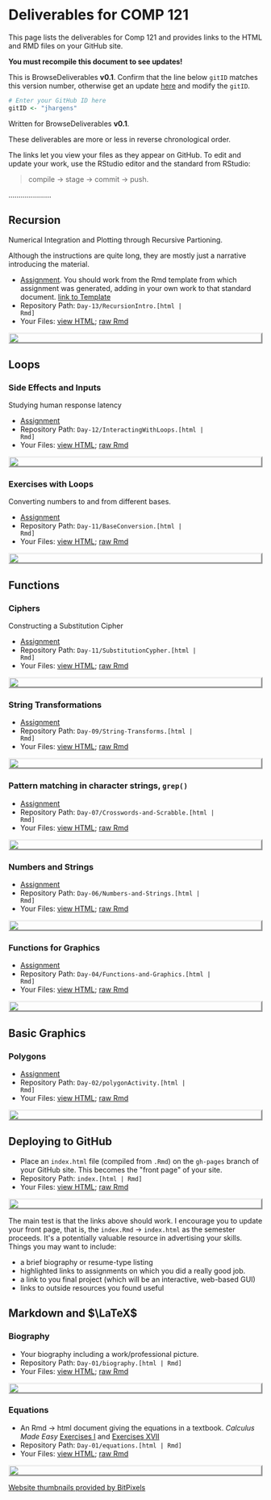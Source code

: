 # Deliverables for COMP 121

This page lists the deliverables for Comp 121 and provides links to the HTML and RMD files on your GitHub site. 

**You must recompile this document to see updates!**

This is BrowseDeliverables **v0.1**.  Confirm that the line below `gitID` matches this version number, otherwise get an update [here](http://dtkaplan.github.io/ScientificComputing/Assignments/BrowseDeliverables.Rmd) and modify the `gitID`.


```r
# Enter your GitHub ID here
gitID <- "jhargens"
```



<style>
IMG.thumbpage {
    display: block;
    margin-left: auto;
    margin-right: auto;
    border-style: outset}
</style>

Written for BrowseDeliverables **v0.1**.


These deliverables are more or less in reverse chronological order.

The links let you view your files as they appear on GitHub.  To edit and update your work, use the RStudio editor and the standard from RStudio: 
> compile -> stage -> commit -> push.

.....................

## Recursion

Numerical Integration and Plotting through Recursive Partioning.

Although the instructions are quite long, they are mostly just a narrative introducing the material.  

* [Assignment](http://dtkaplan.github.io/ScientificComputing/Assignments/RecursionIntro.html).  You should work from the Rmd template from which assignment was generated, adding in your own work to that standard document. [link to Template](http://dtkaplan/github.io/ScientificComputing/Assignments/Recursion.Rmd)    
* Repository Path: <code>Day-13/RecursionIntro.[html | Rmd]</code>
* Your Files: [view HTML](http://jhargens.github.io/CS121-Work/Day-13/RecursionIntro.html); [raw Rmd](http://jhargens.github.io/CS121-Work/Day-13/RecursionIntro.Rmd) 

<a href='http://jhargens.github.io/CS121-Work/Day-13/RecursionIntro.html'><img class='thumbpage' src='http://img.bitpixels.com/getthumbnail?code=75555&url=jhargens.github.io/CS121-Work/Day-13/RecursionIntro.html&size=200'></a>


## Loops

### Side Effects and Inputs

Studying human response latency
* [Assignment](http://dtkaplan.github.io/ScientificComputing/Assignments/InteractingWithLoops.html)
* Repository Path: <code>Day-12/InteractingWithLoops.[html | Rmd]</code>
* Your Files: [view HTML](http://jhargens.github.io/CS121-Work/Day-12/InteractingWithLoops.html); [raw Rmd](http://jhargens.github.io/CS121-Work/Day-12/InteractingWithLoops.Rmd) 

<a href='http://jhargens.github.io/CS121-Work/Day-12/InteractingWithLoops.html'><img class='thumbpage' src='http://img.bitpixels.com/getthumbnail?code=75555&url=jhargens.github.io/CS121-Work/Day-12/InteractingWithLoops.html&size=200'></a>

### Exercises with Loops

Converting numbers to and from different bases.
* [Assignment](http://dtkaplan.github.io/ScientificComputing/Assignments/BaseConversion.html)
* Repository Path: <code>Day-11/BaseConversion.[html | Rmd]</code>
* Your Files: [view HTML](http://jhargens.github.io/CS121-Work/Day-11/BaseConversion.html); [raw Rmd](http://jhargens.github.io/CS121-Work/Day-11/BaseConversion.Rmd) 

<a href='http://jhargens.github.io/CS121-Work/Day-11/BaseConversion.html'><img class='thumbpage' src='http://img.bitpixels.com/getthumbnail?code=75555&url=jhargens.github.io/CS121-Work/Day-11/BaseConversion.html&size=200'></a>

## Functions

### Ciphers

Constructing a Substitution Cipher
* [Assignment](http://dtkaplan.github.io/ScientificComputing/Assignments/SubstitutionCypher.html)
* Repository Path: <code>Day-11/SubstitutionCypher.[html | Rmd]</code>
* Your Files: [view HTML](http://jhargens.github.io/CS121-Work/Day-11/SubstitutionCypher.html); [raw Rmd](http://jhargens.github.io/CS121-Work/Day-11/SubstitutionCypher.Rmd) 

<a href='http://jhargens.github.io/CS121-Work/Day-11/SubstitutionCypher.html'><img class='thumbpage' src='http://img.bitpixels.com/getthumbnail?code=75555&url=jhargens.github.io/CS121-Work/Day-11/SubstitutionCypher.html&size=200'></a>


### String Transformations
* [Assignment](http://dtkaplan.github.io/ScientificComputing/Assignments/stringTransforms.html)
* Repository Path: <code>Day-09/String-Transforms.[html | Rmd]</code>
* Your Files: [view HTML](http://jhargens.github.io/CS121-Work/Day-09/String-Transforms.html); [raw Rmd](http://jhargens.github.io/CS121-Work/Day-09/String-Transforms.Rmd) 

<a href='http://jhargens.github.io/CS121-Work/Day-09/String-Transforms.html'><img class='thumbpage' src='http://img.bitpixels.com/getthumbnail?code=75555&url=jhargens.github.io/CS121-Work/Day-09/String-Transforms.html&size=200'></a>

### Pattern matching in character strings, `grep()`

* [Assignment](http://dtkaplan.github.io/ScientificComputing/Assignments/Crosswords-and-Scrabble.html)
* Repository Path: <code>Day-07/Crosswords-and-Scrabble.[html | Rmd]</code>
* Your Files: [view HTML](http://jhargens.github.io/CS121-Work/Day-07/Crosswords-and-Scrabble.html); [raw Rmd](http://jhargens.github.io/CS121-Work/Day-07/Crosswords-and-Scrabble.Rmd) 

<a href='http://jhargens.github.io/CS121-Work/Day-07/Crosswords-and-Scrabble.html'><img class='thumbpage' src='http://img.bitpixels.com/getthumbnail?code=75555&url=jhargens.github.io/CS121-Work/Day-07/Crosswords-and-Scrabble.html&size=200'></a>

### Numbers and Strings

* [Assignment](http://dtkaplan.github.io/ScientificComputing/Assignments/Numbers-and-Strings.html)
* Repository Path: <code>Day-06/Numbers-and-Strings.[html | Rmd]</code>
* Your Files: [view HTML](http://jhargens.github.io/CS121-Work/Day-06/Numbers-and-Strings.html); [raw Rmd](http://jhargens.github.io/CS121-Work/Day-06/Numbers-and-Strings.Rmd) 

<a href='http://jhargens.github.io/CS121-Work/Day-06/Numbers-and-Strings.html'><img class='thumbpage' src='http://img.bitpixels.com/getthumbnail?code=75555&url=jhargens.github.io/CS121-Work/Day-06/Numbers-and-Strings.html&size=200'></a>

### Functions for Graphics

* [Assignment](http://dtkaplan.github.io/ScientificComputing/Assignments/Functions-and-Graphics.html)
* Repository Path: <code>Day-04/Functions-and-Graphics.[html | Rmd]</code>
* Your Files: [view HTML](http://jhargens.github.io/CS121-Work/Day-04/Functions-and-Graphics.html); [raw Rmd](http://jhargens.github.io/CS121-Work/Day-04/Functions-and-Graphics.Rmd) 

<a href='http://jhargens.github.io/CS121-Work/Day-04/Functions-and-Graphics.html'><img class='thumbpage' src='http://img.bitpixels.com/getthumbnail?code=75555&url=jhargens.github.io/CS121-Work/Day-04/Functions-and-Graphics.html&size=200'></a>

## Basic Graphics

### Polygons

* [Assignment](http://dtkaplan.github.io/ScientificComputing/Syllabus/Daily/Day-03/polygonActivity.html)
* Repository Path: <code>Day-02/polygonActivity.[html | Rmd]</code>
* Your Files: [view HTML](http://jhargens.github.io/CS121-Work/Day-02/polygonActivity.html); [raw Rmd](http://jhargens.github.io/CS121-Work/Day-02/polygonActivity.Rmd) 

<a href='http://jhargens.github.io/CS121-Work/Day-02/polygonActivity.html'><img class='thumbpage' src='http://img.bitpixels.com/getthumbnail?code=75555&url=jhargens.github.io/CS121-Work/Day-02/polygonActivity.html&size=200'></a>


## Deploying to GitHub

* Place an `index.html` file (compiled from `.Rmd`) on the `gh-pages` branch of your GitHub site.  This becomes the "front page" of your site.
* Repository Path: <code>index.[html | Rmd]</code>
* Your Files: [view HTML](http://jhargens.github.io/CS121-Work/index.html); [raw Rmd](http://jhargens.github.io/CS121-Work/index.Rmd) 

<a href='http://jhargens.github.io/CS121-Work/index.html'><img class='thumbpage' src='http://img.bitpixels.com/getthumbnail?code=75555&url=jhargens.github.io/CS121-Work/index.html&size=200'></a>

The main test is that the links above should work.
I encourage you to update your front page, that is, the `index.Rmd` -> `index.html` as the semester proceeds.  It's a potentially valuable resource in advertising your skills.  Things you may want to include:
* a brief biography or resume-type listing
* highlighted links to assignments on which you did a really good job.
* a link to you final project (which will be an interactive, web-based GUI)
* links to outside resources you found useful



## Markdown and $\LaTeX$

### Biography 

* Your biography including a work/professional picture.
* Repository Path: <code>Day-01/biography.[html | Rmd]</code>
* Your Files: [view HTML](http://jhargens.github.io/CS121-Work/Day-01/biography.html); [raw Rmd](http://jhargens.github.io/CS121-Work/Day-01/biography.Rmd) 

<a href='http://jhargens.github.io/CS121-Work/Day-01/biography.html'><img class='thumbpage' src='http://img.bitpixels.com/getthumbnail?code=75555&url=jhargens.github.io/CS121-Work/Day-01/biography.html&size=200'></a>

### Equations

* An Rmd -> html document giving the equations in a textbook.
*Calculus Made Easy* [Exercises I](https://play.google.com/books/reader?id=BrhBAAAAYAAJ&printsec=frontcover&output=reader&authuser=0&hl=en&pg=GBS.PA25) and [Exercises XVII](https://play.google.com/books/reader?id=BrhBAAAAYAAJ&printsec=frontcover&output=reader&authuser=0&hl=en&pg=GBS.PA205)
* Repository Path: <code>Day-01/equations.[html | Rmd]</code>
* Your Files: [view HTML](http://jhargens.github.io/CS121-Work/Day-01/equations.html); [raw Rmd](http://jhargens.github.io/CS121-Work/Day-01/equations.Rmd) 

<a href='http://jhargens.github.io/CS121-Work/Day-01/equations.html'><img class='thumbpage' src='http://img.bitpixels.com/getthumbnail?code=75555&url=jhargens.github.io/CS121-Work/Day-01/equations.html&size=200'></a>


<a href='http://www.bitpixels.com/'>Website thumbnails provided by BitPixels</a>
